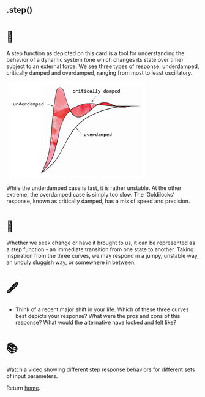 ## .step()

# 🔬

A step function as depicted on this card is a tool for understanding the behavior of a dynamic system (one which changes its state over time) subject to an external force. We see three types of response: underdamped, critically damped and overdamped, ranging from most to least oscillatory. 

​              ![step-explained.png](../../assets/step-explained.png)            

While the underdamped case is fast, it is rather unstable. At the other extreme, the overdamped case is simply too slow. The ‘Goldilocks’ response, known as critically damped, has a mix of speed and precision.

# 🧩

Whether we seek change or have it brought to us, it can be represented as a step function - an immediate transition from one state to another. Taking inspiration from the three curves, we may respond in a jumpy, unstable way, an unduly sluggish way, or somewhere in between. 

# 🖋️

- Think of a recent major shift in your life. Which of these three curves best depicts your response? What were the pros and cons of this response? What would the alternative have looked and felt like?

# 📚

[Watch](https://www.youtube.com/watch?v=fusr9eTceEo) a video showing different step response behaviors for different sets of input parameters.

Return [home](../index.md).
